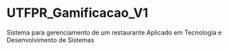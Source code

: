 # UTFPR_Gamificacao_V1
 
Sistema para gerenciamento de um restaurante
Aplicado em Tecnologia e Desenvolvimento de Sistemas